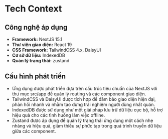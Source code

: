 # Tech Context

## Công nghệ áp dụng
- **Framework:** NextJS 15.1
- **Thư viện giao diện:** React 19
- **CSS Framework:** TailwindCSS 4.x, DaisyUI
- **Cơ sở dữ liệu:** IndexedDB
- **Quản lý trạng thái:** zustand

## Cấu hình phát triển
- Ứng dụng được phát triển dựa trên cấu trúc tiêu chuẩn của NextJS với thư mục src/app để quản lý routing và các component giao diện.
- TailwindCSS và DaisyUI được tích hợp để đảm bảo giao diện hiện đại, phản hồi nhanh và nhằm tạo dựng trải nghiệm người dùng nhất quán.
- IndexedDB được sử dụng như một giải pháp lưu trữ dữ liệu cục bộ, hỗ trợ hiệu quả cho các tình huống làm việc offline.
- Zustand được áp dụng để quản lý trạng thái ứng dụng một cách nhẹ nhàng và hiệu quả, giảm thiểu sự phức tạp trong quá trình truyền dữ liệu giữa các component.
